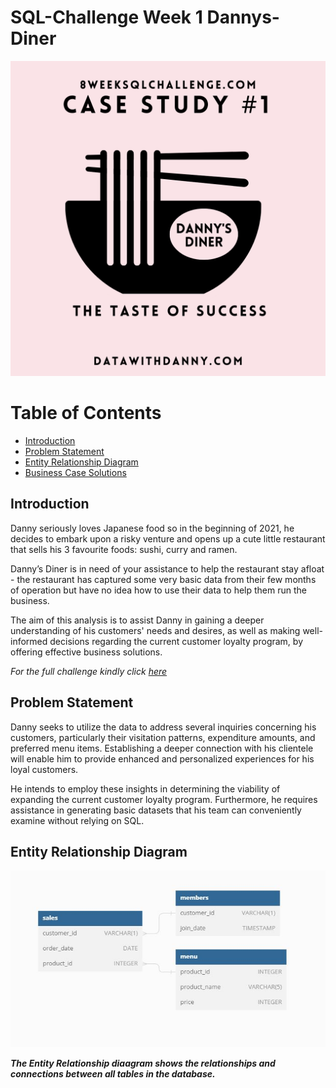 # SQL-Challenge Week 1 Dannys-Diner
![](Image.png)

# Table of Contents
- [Introduction](#Introduction)
- [Problem Statement](#Problem-Statement)
- [Entity Relationship Diagram]()
- [Business Case Solutions]()

## Introduction
Danny seriously loves Japanese food so in the beginning of 2021, he decides to embark upon a risky venture and opens up a cute little restaurant that sells his 3 favourite foods: sushi, curry and ramen.

Danny’s Diner is in need of your assistance to help the restaurant stay afloat - the restaurant has captured some very basic data from their few months of operation but have no idea how to use their data to help them run the business.

The aim of this analysis is to assist Danny in gaining a deeper understanding of his customers' needs and desires, as well as making well-informed decisions regarding the current customer loyalty program, by offering effective business solutions. 

_For the full challenge kindly click [here](https://8weeksqlchallenge.com/case-study-1/)_

## Problem Statement
Danny seeks to utilize the data to address several inquiries concerning his customers, particularly their visitation patterns, expenditure amounts, and preferred menu items. Establishing a deeper connection with his clientele will enable him to provide enhanced and personalized experiences for his loyal customers.

He intends to employ these insights in determining the viability of expanding the current customer loyalty program. Furthermore, he requires assistance in generating basic datasets that his team can conveniently examine without relying on SQL.

## Entity Relationship Diagram

![](ERD.JPG)

**_The Entity Relationship diaagram shows the relationships and connections between all tables in the database._**
